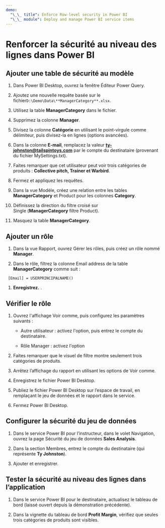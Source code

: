 ```yaml
---
demo:
  "\_\_ title": Enforce Row-level security in Power BI
  "\_\_ module": Deploy and manage Power BI service items
---
```

# Renforcer la sécurité au niveau des lignes dans Power BI

## Ajouter une table de sécurité au modèle

1. Dans Power BI Desktop, ouvrez la fenêtre Éditeur Power Query.

1. Ajoutez une nouvelle requête basée sur le fichier`D:\Demo\Data\**ManagerCategory**.xlsx`.

1. Utilisez la table **ManagerCategory** dans le fichier.

1. Supprimez la colonne **Manager**.

1. Divisez la colonne **Catégorie** en utilisant le point-virgule comme délimiteur, puis divisez-la en lignes (options avancées).

1. Dans la colonne **E-mail**, remplacez la valeur **<ty-johnston@tailspintoys.com>** par le compte du destinataire (provenant du fichier MySettings.txt).

1. Faites remarquer que cet utilisateur peut voir trois catégories de produits : **Collective pitch, Trainer et Warbird**.

1. Fermez et appliquez les requêtes.

1. Dans la vue Modèle, créez une relation entre les tables **ManagerCategory** et Product pour les colonnes **Category**.

1. Définissez la direction du filtre croisé sur Single (**ManagerCategory** filtre Product).

1. Masquez la table **ManagerCategory**.

## Ajouter un rôle

1. Dans la vue Rapport, ouvrez Gérer les rôles, puis créez un rôle nommé **Manager**.

1. Dans le rôle, filtrez la colonne Email address de la table **ManagerCategory** comme suit :

  ```dax
   [Email] = USERPRINCIPALNAME()
   ```

1. **Enregistrez.** .

## Vérifier le rôle

1. Ouvrez  l'affichage Voir comme, puis configurez les paramètres suivants :

    - Autre utilisateur : activez l'option, puis entrez le compte du destinataire.

    - Rôle Manager : activez l'option

1. Faites remarquer que le visuel de filtre montre seulement trois catégories de produits.

1. Arrêtez l’affichage du rapport en utilisant les options de Voir comme.

1. Enregistrez le fichier Power BI Desktop.

1. Publiez le fichier Power BI Desktop sur l’espace de travail, en remplaçant le jeu de données et le rapport dans le service.

1. Fermez Power BI Desktop.

## Configurer la sécurité du jeu de données

1. Dans le service Power BI pour l’instructeur, dans le volet Navigation, ouvrez la page Sécurité du jeu de données **Sales Analysis**.

1. Dans la section Membres, entrez le compte du destinataire (qui représente **Ty Johnston**).

1. Ajouter et enregistrer.

## Tester la sécurité au niveau des lignes dans l’application

1. Dans le service Power BI pour le destinataire, actualisez le tableau de bord (laissé ouvert depuis la démonstration précédente).

1. Dans la vignette du tableau de bord **Profit Margin**, vérifiez que seules trois catégories de produits sont visibles.
